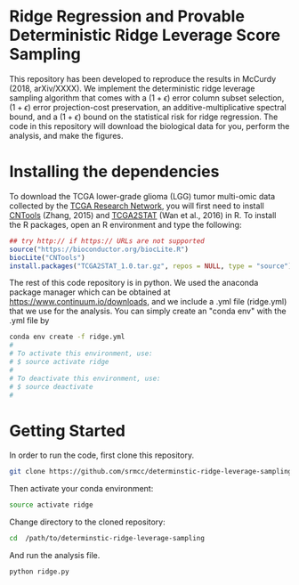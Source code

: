 # Ridge Regression and Provable Deterministic Ridge Leverage Score Sampling
This repository has been developed to reproduce the results in McCurdy (2018, arXiv/XXXX).  We implement the deterministic ridge leverage sampling algorithm that comes with a $(1 + \epsilon)$ error column subset selection, $(1 + \epsilon)$ error projection-cost preservation, an additive-multiplicative spectral bound, and a $(1 + \epsilon)$ bound on the statistical risk for ridge regression.  The code in this repository will download the biological data for you, perform the analysis, and make the figures.

# Installing the dependencies
To download the TCGA lower-grade glioma (LGG) tumor multi-omic data collected by the [TCGA Research Network](http://cancergenome.nih.gov/), you will first need to install [CNTools](http://bioconductor.org/packages/CNTools/) (Zhang, 2015) and [TCGA2STAT](http://www.liuzlab.org/TCGA2STAT/) (Wan et al., 2016) in R.  To install the R packages, open an R environment and type the following:
```R
## try http:// if https:// URLs are not supported
source("https://bioconductor.org/biocLite.R")
biocLite("CNTools")
install.packages("TCGA2STAT_1.0.tar.gz", repos = NULL, type = "source")
```
The rest of this code repository is in python.  We used the anaconda package manager which can be obtained at https://www.continuum.io/downloads, and we include a .yml file (ridge.yml) that we use for the analysis.  You can simply create an "conda env" with the .yml file by 
```bash
conda env create -f ridge.yml 
#
# To activate this environment, use:
# $ source activate ridge
#
# To deactivate this environment, use:
# $ source deactivate
#
```
# Getting Started
In order to run the code, first clone this repository.

```bash
git clone https://github.com/srmcc/determinstic-ridge-leverage-sampling.git
```
Then activate your conda environment:

```bash
source activate ridge
```
Change directory to the cloned repository:
```bash
cd  /path/to/determinstic-ridge-leverage-sampling
```
And run the analysis file.
```bash
python ridge.py
```

